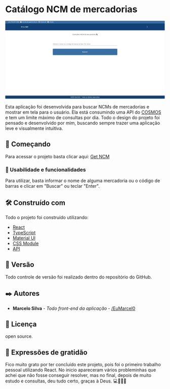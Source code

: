 # Catálogo NCM de mercadorias


<img src='src/assets/images/project_print0.png'>

Esta aplicação foi desenvolvida para buscar NCMs de mercadorias e mostrar em tela para o usuário. Ela está consumindo uma API do [COSMOS](https://cosmos.bluesoft.com.br/api) e tem um limite máximo de consultas por dia. 
Todo o design do projeto foi pensado e desenvolvido por mim, buscando sempre trazer uma aplicação leve e visualmente intuitiva.

## 🚀 Começando

Para acessar o projeto basta clicar aqui: [Get NCM](https://consultor-ncm.netlify.app/)

### 🎥 Usabilidade e funcionalidades

Para utilizar, basta informar o nome de alguma mercadoria ou o código de barras e clicar em "Buscar" ou teclar "Enter".


## 🛠️ Construído com

Todo o projeto foi construído utilizando:

* [React](https://pt-br.reactjs.org/docs/getting-started.html)
* [TypeScript](https://www.typescriptlang.org/docs/)
* [Material UI](https://v4.mui.com/)
* [CSS Module](https://github.com/css-modules/css-modules)
* [API](https://cosmos.bluesoft.com.br/api)


## 📌 Versão

Todo controle de versão foi realizado dentro do repositório do GitHub.

## ✒️ Autores

* **Marcelo Silva** - *Todo front-end da aplicação* - [/EuMarcel0](https://github.com/EuMarcel0)

## 📄 Licença

open source.

## 🎁 Expressões de gratidão

Fico muito grato por ter concluído este projeto, pois foi o primeiro trabalho pessoal utilizando React. No inicio apareceram vários probleminhas que achei que não fosse conseguir resolver, mas no final, depois de muito estudo e consultas, deu tudo certo, graças à Deus.
💻🚀😊😊
